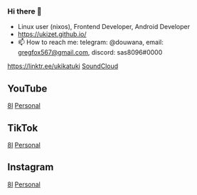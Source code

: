 ### Hi there 👋

<!--
**ukizet/ukizet** is a ✨ _special_ ✨ repository because its `README.md` (this file) appears on your GitHub profile.

Here are some ideas to get you started:

- 🔭 I’m currently working on ...
- 🌱 I’m currently learning ...
- 👯 I’m looking to collaborate on ...
- 🤔 I’m looking for help with ...
- 💬 Ask me about ...
- 📫 How to reach me: ...
- 😄 Pronouns: ...
- ⚡ Fun fact: ...
-->
- Linux user (nixos), Frontend Developer, Android Developer
- https://ukizet.github.io/
- 📫 How to reach me: telegram: @douwana, email: gregfox567@gmail.com, discord: sas8096#0000

https://linktr.ee/ukikatuki
[SoundCloud]()

## YouTube 

[8I](https://www.youtube.com/channel/UCvL3KCuoCe8A3f6zWYZc4Mw)
[Personal](https://youtube.com/@ukiukiuki-kk6hh)

## TikTok 

[8I](https://www.tiktok.com/@8i__ns)
[Personal](https://www.tiktok.com/@ni12184?_t=zm-8xxm1kdctzy&_r=1)

## Instagram 

[8I](https://www.instagram.com/8i___ns/)
[Personal](https://www.instagram.com/not8in)